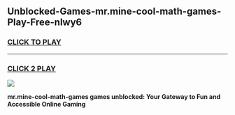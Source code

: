
## Unblocked-Games-mr.mine-cool-math-games-Play-Free-nlwy6
<h3>
<a href="https://premium76.site?title=mr.mine-cool-math-games&ref=09A">CLICK TO PLAY</a></h3>
<hr>

<h3>
<a href="https://premium76.site?title=mr.mine-cool-math-games&ref=09A">CLICK 2 PLAY</a>
  
</h3>

<a href="https://premium76.site?title=mr.mine-cool-math-games&ref=09A"><img src="https://clearcache.store/games.png"></a>


**mr.mine-cool-math-games games unblocked: Your Gateway to Fun and Accessible Online Gaming**
